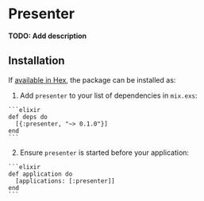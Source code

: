# Presenter

**TODO: Add description**

## Installation

If [available in Hex](https://hex.pm/docs/publish), the package can be installed as:

  1. Add `presenter` to your list of dependencies in `mix.exs`:

    ```elixir
    def deps do
      [{:presenter, "~> 0.1.0"}]
    end
    ```

  2. Ensure `presenter` is started before your application:

    ```elixir
    def application do
      [applications: [:presenter]]
    end
    ```

